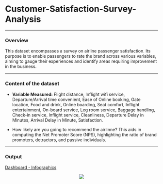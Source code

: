 # Customer-Satisfaction-Survey-Analysis

---

### Overview
This dataset encompasses a survey on airline passenger satisfaction. Its purpose is to enable passengers to rate the brand across various variables, aiming to gauge their experiences and identify areas requiring improvement in the business.

---
### Content of the dataset
- **Variable Measured:** Flight distance, Inflight wifi service, Departure/Arrival time convenient, Ease of Online booking, Gate location, Food and drink, Online boarding, Seat comfort, Inflight entertainment, On-board service, Leg room service, Baggage handling, Check-in service, Inflight service, Cleanliness, Departure Delay in Minutes, Arrival Delay in Minute, Satisfaction.

- How likely are you going to recommend the airlinne? This aids in computing the Net Promoter Score (NPS), highlighting the ratio of brand promoters, detractors, and passive individuals.

---
### Output
[Dashboard - Infographics](https://app.powerbi.com/groups/me/reports/903316bc-d270-42e6-b2ce-2118017f5625/ReportSectiona6ce2440e69079c1ceb4?experience=power-bi)

<p align="center" style="margin-bottom: 0px !important;">
<img src="https://github.com/OlanrewajuDatanalyst/Customer-Satisfaction-Survey-Analysis/blob/main/Airline%20Customer%20Satisfaction%20Survey%202.jpg">


